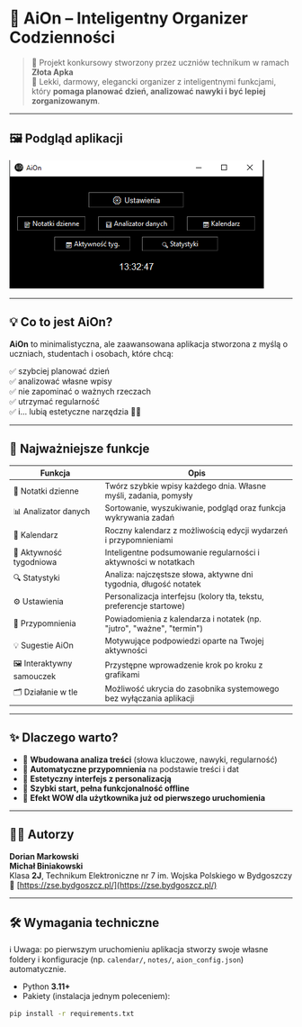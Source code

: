 # 🧠 AiOn – Inteligentny Organizer Codzienności

> 📱 Projekt konkursowy stworzony przez uczniów technikum w ramach **Złota Apka**  
> 🎯 Lekki, darmowy, elegancki organizer z inteligentnymi funkcjami, który **pomaga planować dzień, analizować nawyki i być lepiej zorganizowanym**.

---

## 🖼️ Podgląd aplikacji

![AiOn Screenshot](assets/img/Main_Window.png)

---

## 💡 Co to jest AiOn?

**AiOn** to minimalistyczna, ale zaawansowana aplikacja stworzona z myślą o uczniach, studentach i osobach, które chcą:

✅ szybciej planować dzień  
✅ analizować własne wpisy  
✅ nie zapominać o ważnych rzeczach  
✅ utrzymać regularność  
✅ i... lubią estetyczne narzędzia 🖤💚

---

## 🚀 Najważniejsze funkcje

| Funkcja                        | Opis                                                                 |
|-------------------------------|----------------------------------------------------------------------|
| 📝 Notatki dzienne            | Twórz szybkie wpisy każdego dnia. Własne myśli, zadania, pomysły     |
| 📊 Analizator danych          | Sortowanie, wyszukiwanie, podgląd oraz funkcja wykrywania zadań      |
| 📅 Kalendarz                  | Roczny kalendarz z możliwością edycji wydarzeń i przypomnieniami     |
| 📅 Aktywność tygodniowa       | Inteligentne podsumowanie regularności i aktywności w notatkach      |
| 🔍 Statystyki                 | Analiza: najczęstsze słowa, aktywne dni tygodnia, długość notatek    |
| ⚙ Ustawienia                  | Personalizacja interfejsu (kolory tła, tekstu, preferencje startowe) |
| 🧠 Przypomnienia              | Powiadomienia z kalendarza i notatek (np. "jutro", "ważne", "termin")|
| 💡 Sugestie AiOn              | Motywujące podpowiedzi oparte na Twojej aktywności                   |
| 🖼️ Interaktywny samouczek     | Przystępne wprowadzenie krok po kroku z grafikami                    |
| 🗂️ Działanie w tle            | Możliwość ukrycia do zasobnika systemowego bez wyłączania aplikacji  |

---

## ✨ Dlaczego warto?

- 🔬 **Wbudowana analiza treści** (słowa kluczowe, nawyki, regularność)
- 🔔 **Automatyczne przypomnienia** na podstawie treści i dat
- 🎨 **Estetyczny interfejs z personalizacją**
- 🚀 **Szybki start, pełna funkcjonalność offline**
- 🧠 **Efekt WOW dla użytkownika już od pierwszego uruchomienia**

---

## 👨‍💻 Autorzy

**Dorian Markowski**  
**Michał Biniakowski**  
Klasa **2J**, Technikum Elektroniczne nr 7 im. Wojska Polskiego w Bydgoszczy  
🔗 [https://zse.bydgoszcz.pl/](https://zse.bydgoszcz.pl/)

---

## 🛠️ Wymagania techniczne

ℹ️ Uwaga: po pierwszym uruchomieniu aplikacja stworzy swoje własne foldery i konfiguracje (np. `calendar/`, `notes/`, `aion_config.json`) automatycznie.


- Python **3.11+**
- Pakiety (instalacja jednym poleceniem):

```bash
pip install -r requirements.txt